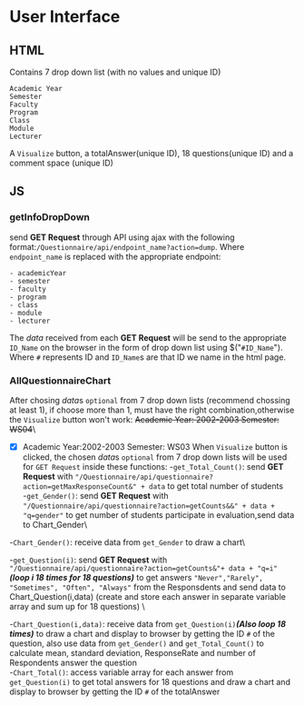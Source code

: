 # User Interface
## HTML
Contains 7 drop down list (with no values and unique ID)
```
Academic Year
Semester
Faculty
Program
Class
Module
Lecturer
```
A ``Visualize`` button, a totalAnswer(unique ID), 18 questions(unique ID) and a comment space (unique ID)

## JS

### getInfoDropDown

send **GET Request** through API using ajax with the following format:``/Questionnaire/api/endpoint_name?action=dump``.
Where ``endpoint_name`` is replaced with the appropriate endpoint:
```
- academicYear
- semester
- faculty
- program
- class
- module
- lecturer
```
The *data* received from each **GET Request** will be send to the appropriate ``ID_Name`` on the browser in the form of drop down list using $("``#ID_Name``").
Where ``#`` represents ID and  ``ID_Name``s are that ID we name in the html page.

### AllQuestionnaireChart
After chosing *data*s `optional` from 7 drop down lists (recommend chossing at least 1), if choose more than 1, must have the right combination,otherwise the ``Visualize`` button won't work:
 ~~Academic Year: 2002-2003 Semester: WS04~~\
-  [x] Academic Year:2002-2003 Semester: WS03
When ``Visualize`` button is clicked, the chosen *data*s `optional` from 7 drop down lists will be used for ``GET Request`` inside these functions:
-``get_Total_Count()``: send **GET Request** with `"/Questionnaire/api/questionnaire?action=getMaxResponseCount&" + data` to get total number of students \
-``get_Gender()``: send **GET Request** with `"/Questionnaire/api/questionnaire?action=getCounts&&" + data + "q=gender"` to get number of students participate in evaluation,send data to Chart_Gender\

-``Chart_Gender()``: receive data from ``get_Gender`` to draw a chart\

-``get_Question(i)``: send **GET Request** with `"/Questionnaire/api/questionnaire?action=getCounts&"+ data + "q=i"` ***(loop i 18 times for 18 questions)*** to get answers ``"Never","Rarely", "Sometimes", "Often", "Always"`` from the Responsdents and send data to Chart_Question(i,data) (create and store each answer in separate variable array and sum up for 18 questions) \

-``Chart_Question(i,data)``: receive data from ``get_Question(i)``***(Also loop 18 times)*** to draw a chart and display to browser by getting the ID ``#`` of the question, also use data from ``get_Gender()`` and ``get_Total_Count()`` to calculate mean, standard deviation, ResponseRate and number of Respondents answer the question\
-``Chart_Total()``: access variable array for each answer from ``get_Question(i)`` to get total answers for 18 questions and draw a chart and display to browser by getting the ID ``#`` of the totalAnswer
